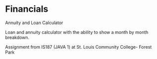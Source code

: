 # Financials
Annuity and Loan Calculator

Loan and annuity calculator with the ability to show a month by month breakdown. 

Assignment from IS187 (JAVA 1) at St. Louis Community College- Forest Park
